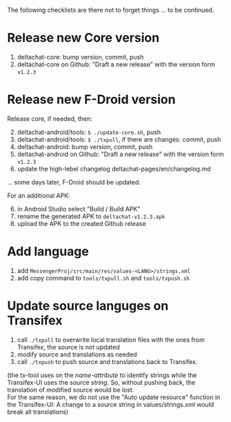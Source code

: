 
The following checklists are there not to forget things ... to be continued.


# Release new Core version

1. deltachat-core: bump version, commit, push
2. deltachat-core on Github: "Draft a new release" with the version form `v1.2.3`


# Release new F-Droid version

Release core, if needed, then:

2. deltachat-android/tools: `$ ./update-core.sh`, push
3. deltachat-android/tools: `$ ./txpull`, if there are changes: commit, push
4. deltachat-android: bump version, commit, push
5. deltachat-android on Github: "Draft a new release" with the version form `v1.2.3`
6. update the high-lebel changelog deltachat-pages/en/changelog.md

... some days later, F-Droid should be updated.

For an additional APK:

6. in Android Studio select "Build / Build APK"
7. rename the generated APK to `deltachat-v1.2.3.apk`
8. upload the APK to the created Github release


# Add language

1. add `MessengerProj/src/main/res/values-<LANG>/strings.xml`
2. add copy command to `tools/txpull.sh` and `tools/txpush.sh`


# Update source languges on Transifex

1. call `./txpull` to overwrite local translation files with the ones from Transifex, the source is not updated
2. modify source and translations as needed
3. call `./txpush` to push source and translations back to Transifex.

(the tx-tool uses on the _name-attribute_ to identify strings while the Transifex-UI uses the source _string_.
So, without pushing back, the translation of modified source would be lost.  
For the same reason, we do not use the "Auto update resource" function in the Transifex-UI:
A change to a source string in values/strings.xml would break all translations)
